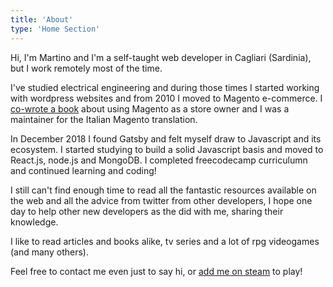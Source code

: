 ```yaml
---
title: 'About'
type: 'Home Section'
---
```



Hi, I'm Martino and I'm a self-taught web developer in Cagliari (Sardinia), but I work remotely most of the time.

I've studied electrical engineering and during those times I started working with wordpress websites and from 2010 I moved to Magento e-commerce.
I [co-wrote a book](https://store.magenio.com/magento-guida-pratica-all-uso.html) about using Magento as a store owner and I was a maintainer for the Italian Magento translation.

In December 2018 I found Gatsby and felt myself draw to Javascript and its ecosystem.
I started studying to build a solid Javascript basis and moved to React.js, node.js and MongoDB. I completed freecodecamp curriculumn and continued learning and coding!

I still can't find enough time to read all the fantastic resources available on the web and all the advice from twitter from other developers, I hope one day to help other new developers as the did with me, sharing their knowledge.

I like to read articles and books alike, tv series and a lot of rpg videogames (and many others).

Feel free to contact me even just to say hi, or [add me on steam](https://steamcommunity.com/profiles/76561198171809235) to play!
